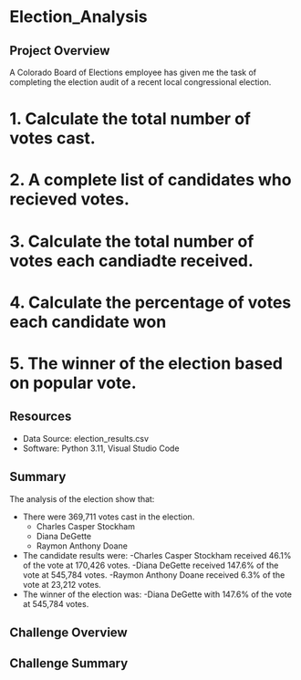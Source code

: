 # Election_Analysis

## Project Overview 
A Colorado Board of Elections employee has given me the task of completing the election audit of a recent local congressional election.


# 1. Calculate the total number of votes cast.
# 2. A complete list of candidates who recieved votes.
# 3. Calculate the total number of votes each candiadte received.
# 4. Calculate the percentage of votes each candidate won
# 5. The winner of the election based on popular vote.

## Resources 
- Data Source: election_results.csv
- Software: Python 3.11, Visual Studio Code 

## Summary
The analysis of the election show that:
- There were 369,711 votes cast in the election.
  - Charles Casper Stockham
  - Diana DeGette
  - Raymon Anthony Doane
- The candidate results were:
  -Charles Casper Stockham received 46.1% of the vote at 170,426 votes.
  -Diana DeGette received 147.6% of the vote at 545,784 votes.
  -Raymon Anthony Doane received 6.3% of the vote at 23,212 votes.
- The winner of the election was:
  -Diana DeGette with 147.6% of the vote at 545,784 votes.
  
## Challenge Overview

## Challenge Summary


